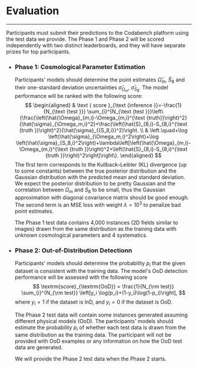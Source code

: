 # Evaluation
***
Participants must submit their predictions to the Codabench platform using the test data we provide. The Phase 1 and Phase 2 will be scored independently with two distinct leaderboards, and they will have separate prizes for top participants. 

- ### Phase 1: Cosmological Parameter Estimation
    Participants' models should determine the point estimates $\hat{\Omega}_m$, $\hat{S}_8$ and their one-standard deviation uncertainties $\hat{\sigma}_{\Omega_m}$, $\hat{\sigma}_{S_8}$. The model performance will be ranked with the following score:
        $$
            \begin{aligned}
            & \text { score }_{\text {inference }}=-\frac{1}{N_{\text {test }}} \sum_{i}^{N_{\text {test }}}\left\{\frac{\left(\hat{\Omega}_{m,i}-\Omega_{m,i}^{\text {truth}}\right)^2}{\hat{\sigma}_{\Omega_m,i}^2}+\frac{\left(\hat{S}_{8,i}-S_{8,i}^{\text {truth }}\right)^2}{\hat{\sigma}_{{S_8,i}}^2}\right. \\
            & \left.\quad+\log \left(\hat{\sigma}_{\Omega_m,i}^2\right)+\log \left(\hat{\sigma}_{S_8,i}^2\right)+\lambda\left[\left(\hat{\Omega}_{m,i}-\Omega_{m,i}^{\text {truth }}\right)^2+\left(\hat{S}_{8,i}-S_{8,i}^{\text {truth }}\right)^2\right]\right\}.
            \end{aligned}
        $$
    The first term corresponds to the Kullback–Leibler (KL) divergence (up to some constants) between the true posterior distribution and the Gaussian distribution with the predicted mean and standard deviation. We expect the posterior distribution to be pretty Gaussian and the correlation between $\Omega_m$ and $S_8$ to be small, thus the Gaussian approximation with diagonal covariance matrix should be good enough. The second term is an MSE loss with weight $\lambda=10^3$ to penalize bad point estimates.

    The Phase 1 test data contains 4,000 instances (2D fields similar to images) drawn from the same distribution as the training data with unknown cosmological parameters and 4 systematics.  

- ### Phase 2: Out-of-Distribution Detectionn
    Participants' models should determine the probability $p_i$ that the given dataset is consistent with the training data. The model's OoD detection performance will be assessed with the following score
        $$
            \textrm{score}_{\textrm{OoD}} = \frac{1}{N_{\rm test}} \sum_{i}^{N_{\rm test}} \left[y_i \log(p_i)+(1-y_i)\log(1-p_i)\right],
        $$
    where $y_i=1$ if the dataset is InD, and $y_i=0$ if the dataset is OoD. 

    The Phase 2 test data will contain some instances generated assuming different physical models (OoD). The participants' models should estimate the probability $p_i$ of whether each test data is drawn from the same distribution as the training data. The participant will not be provided with OoD examples or any information on how the OoD test data are generated. 

    We will provide the Phase 2 test data when the Phase 2 starts.
